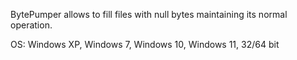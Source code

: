 BytePumper allows to fill files with null bytes maintaining its normal operation.

OS: Windows XP, Windows 7, Windows 10, Windows 11, 32/64 bit


